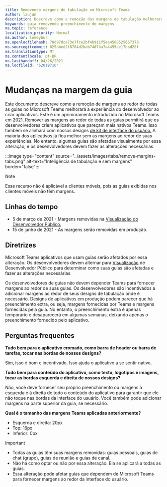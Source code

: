 ```yaml
---
title: Removendo margens de tabulação em Microsoft Teams
author: laujan
description: Descreve como a remoção das margens de tabulação melhorará a experiência do desenvolvedor.
keywords: guia removendo preenchimento de margens
ms.topic: reference
localization_priority: Normal
ms.author: lomeybur
ms.openlocfilehash: 78d97dca73e7fce2bf4b911f5ea4588525667378
ms.sourcegitcommit: 825abed2f8784d2bab7407ba7a4455ae17bbd28f
ms.translationtype: MT
ms.contentlocale: pt-BR
ms.lasthandoff: 04/26/2021
ms.locfileid: "52019710"
---
```

# <a name="tab-margin-changes"></a>Mudanças na margem da guia

Este documento descreve como a remoção de margens ao redor de todas as guias no Microsoft Teams melhorará a experiência do desenvolvedor ao criar aplicativos. Este é um aprimoramento introduzido no Microsoft Teams em 2021.
Remover as margens ao redor de todas as guias permitirá que os desenvolvedores criem aplicativos que pareçam mais nativos Teams. Isso também se alinhará com nossos designs [de kit de interface do usuário.](~/tabs/design/tabs.md) A maioria dos aplicativos já fica melhor sem as margens ao redor de suas experiências. No entanto, algumas guias são afetadas visualmente por essa alteração, e os desenvolvedores devem fazer as alterações necessárias.

:::image type="content" source="../assets/images/tabs/remove-margins-tabs.png" alt-text="Inteligência de tabulação e sem margens" border="false":::

> [!NOTE]
> Esse recurso não é aplicável a clientes móveis, pois as guias exibidas nos clientes móveis não têm margens. 

## <a name="timelines"></a>Linhas do tempo

* 5 de março de 2021 - Margens removidas na [Visualização do Desenvolvedor Público.](~/resources/dev-preview/developer-preview-intro.md)
* 15 de junho de 2021 - As margens serão removidas em produção.

## <a name="guidelines"></a>Diretrizes

Microsoft Teams aplicativos que usam guias serão afetados por essa alteração. Os desenvolvedores devem alternar para [Visualização](~/resources/dev-preview/developer-preview-intro.md) de Desenvolvedor Público para determinar como suas guias são afetadas e fazer as alterações necessárias.

Os desenvolvedores de guias não devem depender Teams para fornecer margens ao redor de suas guias. Os desenvolvedores são incentivados a adicionar margens ao redor de seus designs de tabulação onde é necessário. Designs de aplicativos em produção podem parecer que há preenchimento extra, ou seja, margens fornecidas por Teams e margens fornecidas pela guia. No entanto, o preenchimento extra é apenas temporário e desaparecerá em algumas semanas, deixando apenas o preenchimento fornecido pelo aplicativo.

## <a name="faq"></a>Perguntas frequentes

**Tudo bem para o aplicativo cromado, como barra de header ou barra de tarefas, tocar nas bordas de nossos designs?**

Sim, isso é bom e incentivado. Isso ajuda o aplicativo a se sentir nativo.

**Tudo bem para conteúdo do aplicativo, como texto, logotipos e imagens, tocar as bordas esquerda e direita de nossos designs?**

Não, você deve fornecer seu próprio preenchimento ou margens à esquerda e à direita de todo o conteúdo do aplicativo para garantir que ele não toque nas bordas da interface do usuário. Você também pode adicionar margens na parte superior da guia, se necessário.

**Qual é o tamanho das margens Teams aplicadas anteriormente?**

* Esquerda e direita: 20px
* Top: 16px
* Inferior: 0px

> [!IMPORTANT]
> * Todas as guias têm suas margens removidas: guias pessoais, guias de chat (grupo), guias de reunião e guias de canal.
> * Não há como optar ou não por essa alteração. Ela se aplicará a todas as guias.
> * Essa alteração pode afetar guias que dependem de Microsoft Teams para fornecer margens ao redor da interface do usuário.
